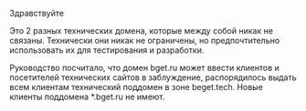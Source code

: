 Здравствуйте

Это 2 разных технических домена, которые между собой никак не связаны. Технически они никак не ограничены, но предпочтительно использовать их для тестирования и разработки.

Руководство посчитало, что домен bget.ru может ввести клиентов и посетителей технических сайтов в заблуждение, распорядилось выдать всем клиентам технический поддомен в зоне beget.tech. Новые клиенты поддомена *.bget.ru не имеют.